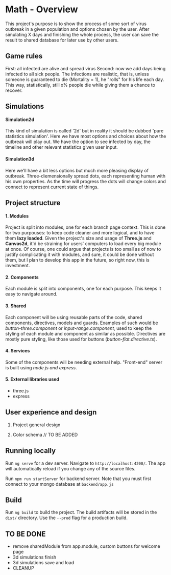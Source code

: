 # Math - Overview

This project's purpose is to show the process of some sort of virus outbreak in a given population and options chosen by the user. After simulating X days and finishing the whole process, the user can save the result to shared database for later use by other users.

## Game rules
First: all infected are alive and spread virus
Second: now we add days being infected to all sick people. The infections are realistic, that is, unless someone is guaranteed to die (Mortality = 1), he "rolls" for his life each day. This way, statistically, still x% people die 
while giving them a chance to recover.


## Simulations

#### Simulation2d
This kind of simulation is called '2d' but in reality it should be dubbed 'pure statistics simulation'. Here we have most options and choices about how the outbreak will play out. We have the option to see infected by day, the timeline and other relevant statistics given user input.

#### Simulation3d
Here we'll have a bit less options but much more pleasing display of outbreak. Three-diemensionally spread dots, each representing human with his own properties. As the time will progress the dots will change colors and connect to represent current state of things.


## Project structure

#### 1. Modules
Project is split into modules, one for each branch page context. This is done for two purpouses: to keep code cleaner and more logical, and to have them **lazy loaded**. Given the project's size and usage of **Three.js** and **Canvas2d**, it'd be straining for users' computers to load every big module at once. Of course, one could argue that projects is too small as of now to justify complicating it with modules, and sure, it could be done without them, but I plan to develop this app in the future, so right now, this is investment.

#### 2. Components
Each module is split into components, one for each purpose. This keeps it easy to navigate around.

#### 3. Shared
Each component will be using reusable parts of the code, shared components, directives, models and guards. Examples of such would be *button-three.component* or *input-range.component*, used to keep the styling of each module and component as similar as possible. Directives are mostly pure styling, like those used for buttons (*button-flat.directive.ts*).

#### 4. Services
Some of the components will be needing external help. "Front-end" server is built using *node.js and express*.

#### 5. External libraries used
- three.js
- express

## User experience and design

1. Project general design

2. Color schema
// TO BE ADDED

## Running locally

Run `ng serve` for a dev server. Navigate to `http://localhost:4200/`. The app will automatically reload if you change any of the source files. 

Run `npm run startServer` for backend server. Note that you must first connect to your mongo database at `backend/app.js`

## Build

Run `ng build` to build the project. The build artifacts will be stored in the `dist/` directory. Use the `--prod` flag for a production build.

## TO BE DONE
- remove sharedModule from app.module, custom buttons for welcome page
- 3d simulations finish
- 3d simulations save and load
- CLEANUP
